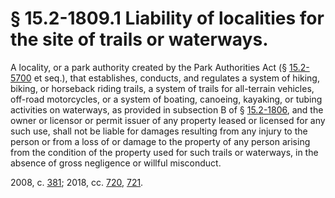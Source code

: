 # § 15.2-1809.1 Liability of localities for the site of trails or waterways.

<p>A locality, or a park authority created by the Park Authorities Act (§ <a href='/vacode/15.2-5700/'>15.2-5700</a> et seq.), that establishes, conducts, and regulates a system of hiking, biking, or horseback riding trails, a system of trails for all-terrain vehicles, off-road motorcycles, or a system of boating, canoeing, kayaking, or tubing activities on waterways, as provided in subsection B of § <a href='/vacode/15.2-1806/'>15.2-1806</a>, and the owner or licensor or permit issuer of any property leased or licensed for any such use, shall not be liable for damages resulting from any injury to the person or from a loss of or damage to the property of any person arising from the condition of the property used for such trails or waterways, in the absence of gross negligence or willful misconduct.</p><p>2008, c. <a href='http://lis.virginia.gov/cgi-bin/legp604.exe?081+ful+CHAP0381'>381</a>; 2018, cc. <a href='http://lis.virginia.gov/cgi-bin/legp604.exe?181+ful+CHAP0720'>720</a>, <a href='http://lis.virginia.gov/cgi-bin/legp604.exe?181+ful+CHAP0721'>721</a>.</p>